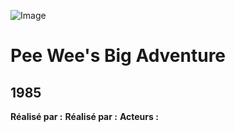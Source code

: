 ![Image](https://upload.wikimedia.org/wikipedia/en/e/e1/Peeweebigadventure.jpg)
# Pee Wee's Big Adventure
1985
---
**Réalisé par :**
**Réalisé par :**
**Acteurs :**
